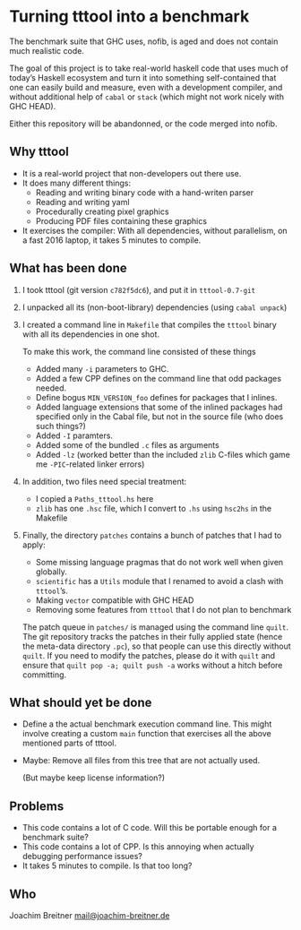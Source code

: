 Turning tttool into a benchmark
===============================

The benchmark suite that GHC uses, nofib, is aged and does not contain much
realistic code.

The goal of this project is to take real-world haskell code that uses much of
today’s Haskell ecosystem and turn it into something self-contained that one
can easily build and measure, even with a development compiler, and without
additional help of `cabal` or `stack` (which might not work nicely with GHC
HEAD).

Either this repository will be abandonned, or the code merged into nofib.


Why tttool
---------

 * It is a real-world project that non-developers out there use.
 * It does many different things:
    * Reading and writing binary code with a hand-writen parser
    * Reading and writing yaml
    * Procedurally creating pixel graphics
    * Producing PDF files containing these graphics
 * It exercises the compiler: With all dependencies, without parallelism, on a
   fast 2016 laptop, it takes 5 minutes to compile.

What has been done
------------------

 1. I took tttool (git version `c782f5dc6`), and put it in `tttool-0.7-git`
 2. I unpacked all its (non-boot-library) dependencies (using `cabal unpack`)
 3. I created a command line in `Makefile` that compiles the `tttool` binary
    with all its dependencies in one shot.

    To make this work, the command line consisted of these things

      * Added many `-i` parameters to GHC.
      * Added a few CPP defines on the command line that odd packages needed.
      * Define bogus `MIN_VERSION_foo` defines for packages that I inlines.
      * Added language extensions that some of the inlined packages had specified
        only in the Cabal file, but not in the source file (who does such things?)
      * Added `-I` paramters.
      * Added some of the bundled `.c` files as arguments
      * Added `-lz` (worked better than the included `zlib` C-files which game
	me `-PIC`-related linker errors)
 4. In addition, two files need special treatment:

      * I copied a `Paths_tttool.hs` here
      * `zlib` has one `.hsc` file, which I convert to `.hs` using `hsc2hs` in
	the Makefile
 5. Finally, the directory `patches` contains a bunch of patches that I had to apply:

      * Some missing language pragmas that do not work well when given globally.
      * `scientific` has a `Utils` module that I renamed to avoid a clash with `tttool`’s.
      * Making `vector` compatible with GHC HEAD
      * Removing some features from `tttool` that I do not plan to benchmark

    The patch queue in `patches/` is managed using the command line `quilt`.
    The git repository tracks the patches in their fully applied state (hence
    the meta-data directory `.pc`), so that people can use this directly
    without `quilt`. If you need to modify the patches, please do it with
    `quilt` and ensure that `quilt pop -a; quilt push -a` works without a hitch
    before committing.

What should yet be done
-----------------------

 * Define a the actual benchmark execution command line. This might involve
   creating a custom `main` function that exercises all the above mentioned parts
   of tttool.
 * Maybe: Remove all files from this tree that are not actually used.

   (But maybe keep license information?)

Problems
--------

 * This code contains a lot of C code. Will this be portable enough for a
   benchmark suite?
 * This code contains a lot of CPP. Is this annoying when actually debugging
   performance issues?
 * It takes 5 minutes to compile. Is that too long?

Who
---

Joachim Breitner <mail@joachim-breitner.de>

